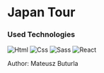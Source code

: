 # Japan Tour

### Used Technologies
![Html](https://raw.githubusercontent.com/mateuszbuturla/readme-icons/master/icons/HTML_Logo.png)
![Css](https://raw.githubusercontent.com/mateuszbuturla/readme-icons/master/icons/css_logo.png)
![Sass](https://raw.githubusercontent.com/mateuszbuturla/readme-icons/master/icons/sass_logo.png)
![React](https://raw.githubusercontent.com/mateuszbuturla/readme-icons/master/icons/react_logo.png)

Author: Mateusz Buturla 
